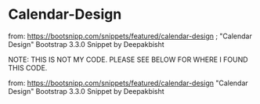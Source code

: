 # Calendar-Design
from: https://bootsnipp.com/snippets/featured/calendar-design ; "Calendar Design" Bootstrap 3.3.0 Snippet by Deepakbisht

NOTE: THIS IS NOT MY CODE. PLEASE SEE BELOW FOR WHERE I FOUND THIS CODE.

from: https://bootsnipp.com/snippets/featured/calendar-design
"Calendar Design" Bootstrap 3.3.0 Snippet by Deepakbisht
